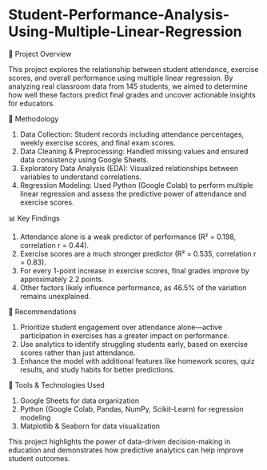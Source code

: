 # Student-Performance-Analysis-Using-Multiple-Linear-Regression

📌 Project Overview

This project explores the relationship between student attendance, exercise scores, and overall performance using multiple linear regression. By analyzing real classroom data from 145 students, we aimed to determine how well these factors predict final grades and uncover actionable insights for educators.

🔬 Methodology
1. Data Collection: Student records including attendance percentages, weekly exercise scores, and final exam scores.
2. Data Cleaning & Preprocessing: Handled missing values and ensured data consistency using Google Sheets.
3. Exploratory Data Analysis (EDA): Visualized relationships between variables to understand correlations.
4. Regression Modeling: Used Python (Google Colab) to perform multiple linear regression and assess the predictive power of attendance and exercise scores.

📊 Key Findings
1. Attendance alone is a weak predictor of performance (R² = 0.198, correlation r = 0.44).
2. Exercise scores are a much stronger predictor (R² = 0.535, correlation r = 0.83).
3. For every 1-point increase in exercise scores, final grades improve by approximately 2.2 points.
4. Other factors likely influence performance, as 46.5% of the variation remains unexplained.

📌 Recommendations
1. Prioritize student engagement over attendance alone—active participation in exercises has a greater impact on performance.
2. Use analytics to identify struggling students early, based on exercise scores rather than just attendance.
3. Enhance the model with additional features like homework scores, quiz results, and study habits for better predictions.

🚀 Tools & Technologies Used
1. Google Sheets for data organization
2. Python (Google Colab, Pandas, NumPy, Scikit-Learn) for regression modeling
3. Matplotlib & Seaborn for data visualization

This project highlights the power of data-driven decision-making in education and demonstrates how predictive analytics can help improve student outcomes.
